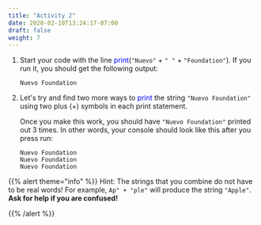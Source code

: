 ```yaml
---
title: "Activity 2"
date: 2020-02-10T13:24:17-07:00
draft: false
weight: 7
---
```


1. Start your code with the line <font color="blue">print</font>(`"Nuevo"` + `" "` + `"Foundation"`). If you run it, you should get the following output:
    ```
    Nuevo Foundation
    ```

2. Let's try and find two more ways to <font color="blue">print</font> the string `"Nuevo Foundation"` using two plus (+) symbols in each print statement.

    Once you make this work, you should have `"Nuevo Foundation"` printed out 3 times. In other words, your console should look like this after you press run:

    ```
    Nuevo Foundation
    Nuevo Foundation
    Nuevo Foundation
    ```

{{% alert theme="info" %}}
Hint: The strings that you combine do not have to be real words! For example, `Ap" + "ple"` will produce the string `"Apple"`. 
<b>Ask for help if you are confused!</b>

{{% /alert %}}
